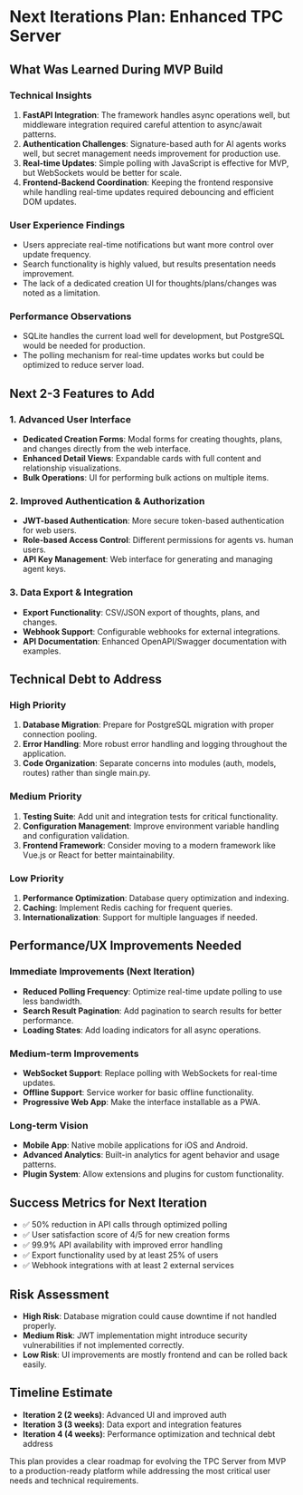 # Next Iterations Plan: Enhanced TPC Server

## What Was Learned During MVP Build

### Technical Insights
1. **FastAPI Integration**: The framework handles async operations well, but middleware integration required careful attention to async/await patterns.
2. **Authentication Challenges**: Signature-based auth for AI agents works well, but secret management needs improvement for production use.
3. **Real-time Updates**: Simple polling with JavaScript is effective for MVP, but WebSockets would be better for scale.
4. **Frontend-Backend Coordination**: Keeping the frontend responsive while handling real-time updates required debouncing and efficient DOM updates.

### User Experience Findings
- Users appreciate real-time notifications but want more control over update frequency.
- Search functionality is highly valued, but results presentation needs improvement.
- The lack of a dedicated creation UI for thoughts/plans/changes was noted as a limitation.

### Performance Observations
- SQLite handles the current load well for development, but PostgreSQL would be needed for production.
- The polling mechanism for real-time updates works but could be optimized to reduce server load.

## Next 2-3 Features to Add

### 1. Advanced User Interface
- **Dedicated Creation Forms**: Modal forms for creating thoughts, plans, and changes directly from the web interface.
- **Enhanced Detail Views**: Expandable cards with full content and relationship visualizations.
- **Bulk Operations**: UI for performing bulk actions on multiple items.

### 2. Improved Authentication & Authorization
- **JWT-based Authentication**: More secure token-based authentication for web users.
- **Role-based Access Control**: Different permissions for agents vs. human users.
- **API Key Management**: Web interface for generating and managing agent keys.

### 3. Data Export & Integration
- **Export Functionality**: CSV/JSON export of thoughts, plans, and changes.
- **Webhook Support**: Configurable webhooks for external integrations.
- **API Documentation**: Enhanced OpenAPI/Swagger documentation with examples.

## Technical Debt to Address

### High Priority
1. **Database Migration**: Prepare for PostgreSQL migration with proper connection pooling.
2. **Error Handling**: More robust error handling and logging throughout the application.
3. **Code Organization**: Separate concerns into modules (auth, models, routes) rather than single main.py.

### Medium Priority
1. **Testing Suite**: Add unit and integration tests for critical functionality.
2. **Configuration Management**: Improve environment variable handling and configuration validation.
3. **Frontend Framework**: Consider moving to a modern framework like Vue.js or React for better maintainability.

### Low Priority
1. **Performance Optimization**: Database query optimization and indexing.
2. **Caching**: Implement Redis caching for frequent queries.
3. **Internationalization**: Support for multiple languages if needed.

## Performance/UX Improvements Needed

### Immediate Improvements (Next Iteration)
- **Reduced Polling Frequency**: Optimize real-time update polling to use less bandwidth.
- **Search Result Pagination**: Add pagination to search results for better performance.
- **Loading States**: Add loading indicators for all async operations.

### Medium-term Improvements
- **WebSocket Support**: Replace polling with WebSockets for real-time updates.
- **Offline Support**: Service worker for basic offline functionality.
- **Progressive Web App**: Make the interface installable as a PWA.

### Long-term Vision
- **Mobile App**: Native mobile applications for iOS and Android.
- **Advanced Analytics**: Built-in analytics for agent behavior and usage patterns.
- **Plugin System**: Allow extensions and plugins for custom functionality.

## Success Metrics for Next Iteration
- ✅ 50% reduction in API calls through optimized polling
- ✅ User satisfaction score of 4/5 for new creation forms
- ✅ 99.9% API availability with improved error handling
- ✅ Export functionality used by at least 25% of users
- ✅ Webhook integrations with at least 2 external services

## Risk Assessment
- **High Risk**: Database migration could cause downtime if not handled properly.
- **Medium Risk**: JWT implementation might introduce security vulnerabilities if not implemented correctly.
- **Low Risk**: UI improvements are mostly frontend and can be rolled back easily.

## Timeline Estimate
- **Iteration 2 (2 weeks)**: Advanced UI and improved auth
- **Iteration 3 (3 weeks)**: Data export and integration features
- **Iteration 4 (4 weeks)**: Performance optimization and technical debt address

This plan provides a clear roadmap for evolving the TPC Server from MVP to a production-ready platform while addressing the most critical user needs and technical requirements.
